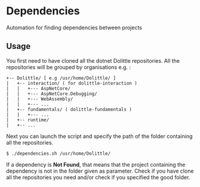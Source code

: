 # Dependencies
Automation for finding dependencies between projects


## Usage

You first need to have cloned all the dotnet Dolittle repositories.
All the repositories will be grouped by organisations e.g. :

```
+-- Dolittle/ [ e.g /usr/home/Dolittle/ ]
|   +-- interaction/ ( for dolittle-interaction )
|   |   +--- AspNetCore/
|   |   +--- AspNetCore.Debugging/
|   |   +--- WebAssembly/
|   |   +--- ...    
|   +-- fundamentals/ ( dolittle-fundamentals )
|   |   +--- ...
|   +-- runtime/
|   +-- ...
```

Next you can launch the script and specify the path of the folder containing all the repositories.

```
$ ./dependencies.sh /usr/home/Dolittle/
```

If a dependency is **Not Found**, that means that the project containing the dependency is not in the folder given as parameter. Check if you have clone all the repositories you need and/or check if you specified the good folder.
